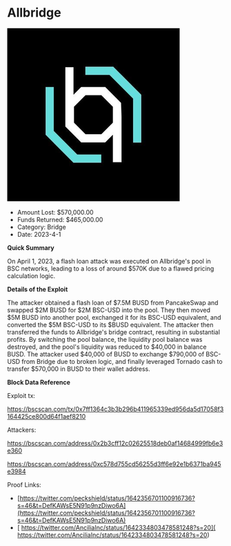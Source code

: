 # Allbridge
![Allbridge](/rektimages/Allbridge.png)
- Amount Lost: $570,000.00
- Funds Returned: $465,000.00
- Category: Bridge
- Date: 2023-4-1

**Quick Summary**  

On April 1, 2023, a flash loan attack was executed on Allbridge's pool in BSC networks, leading to a loss of around $570K due to a flawed pricing calculation logic.

  


 **Details of the Exploit**  

The attacker obtained a flash loan of $7.5M BUSD from PancakeSwap and swapped $2M BUSD for $2M BSC-USD into the pool. They then moved $5M BUSD into another pool, exchanged it for its BSC-USD equivalent, and converted the $5M BSC-USD to its $BUSD equivalent. The attacker then transferred the funds to Allbridge's bridge contract, resulting in substantial profits. By switching the pool balance, the liquidity pool balance was destroyed, and the pool's liquidity was reduced to $40,000 in balance BUSD. The attacker used $40,000 of BUSD to exchange $790,000 of BSC-USD from Bridge due to broken logic, and finally leveraged Tornado cash to transfer $570,000 in BUSD to their wallet address.

  


 **Block Data Reference**

Exploit tx:

https://bscscan.com/tx/0x7ff1364c3b3b296b411965339ed956da5d17058f3164425ce800d64f1aef8210

Attackers:

https://bscscan.com/address/0x2b3cff12c02625518deb0af14684999fb6e3e360

https://bscscan.com/address/0xc578d755cd56255d3ff6e92e1b6371ba945e3984


Proof Links:
- [https://twitter.com/peckshield/status/1642356701100916736?s=46&t=DefKAWsE5N91p9nzDiwo6A](https://twitter.com/peckshield/status/1642356701100916736?s=46&t=DefKAWsE5N91p9nzDiwo6A)
- [ https://twitter.com/AnciliaInc/status/1642334803478581248?s=20]( https://twitter.com/AnciliaInc/status/1642334803478581248?s=20)


